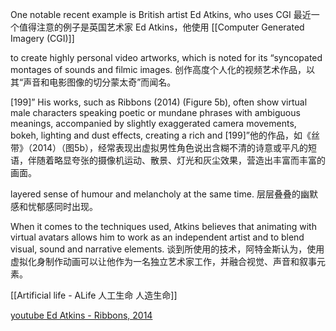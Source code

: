 One notable recent example is British artist Ed Atkins, who uses CGI
最近一个值得注意的例子是英国艺术家 Ed Atkins，他使用 [[Computer Generated Imagery (CGI)]]

to create highly personal video artworks, which is noted for its “syncopated montages of sounds and filmic images.
创作高度个人化的视频艺术作品，以其“声音和电影图像的切分蒙太奇”而闻名。

[199]” His works, such as Ribbons (2014) (Figure 5b), often show virtual male characters speaking poetic or mundane phrases with ambiguous meanings, accompanied by slightly exaggerated camera movements, bokeh, lighting and dust effects, creating a rich and
[199]”他的作品，如《丝带》（2014）（图5b），经常表现出虚拟男性角色说出含糊不清的诗意或平凡的短语，伴随着略显夸张的摄像机运动、散景、灯光和灰尘效果，营造出丰富而丰富的画面。

layered sense of humour and melancholy at the same time.
层层叠叠的幽默感和忧郁感同时出现。

When it comes to the techniques used, Atkins believes that animating with virtual avatars allows him to work as an independent artist and to blend visual, sound and narrative elements.
谈到所使用的技术，阿特金斯认为，使用虚拟化身制作动画可以让他作为一名独立艺术家工作，并融合视觉、声音和叙事元素。

[[Artificial life - ALife  人工生命 人造生命]]

 [youtube Ed Atkins - Ribbons, 2014](https://www.youtube.com/watch?v=3EkqVWXBVOQ "Ed Atkins - Ribbons, 2014")